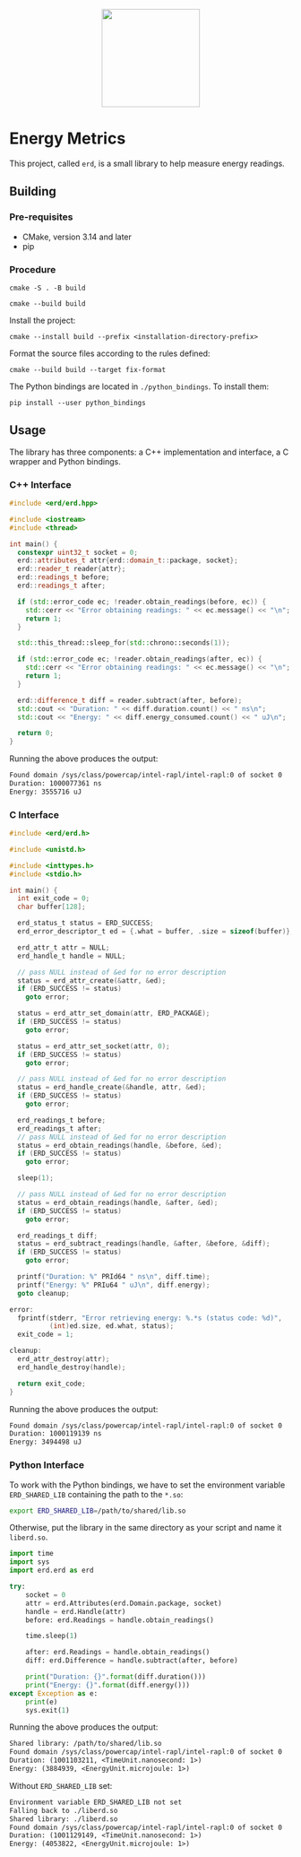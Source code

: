 <p align="center">
  <img src="https://repository-images.githubusercontent.com/254842585/4dfa7580-7ffb-11ea-99d0-46b8fe2f4170" height="175" width="auto" />
</p>

# Energy Metrics

This project, called `erd`, is a small library to help measure energy readings.

## Building

### Pre-requisites

- CMake, version 3.14 and later
- pip

### Procedure

```shell
cmake -S . -B build
```

```shell
cmake --build build
```

Install the project:

```shell
cmake --install build --prefix <installation-directory-prefix>
```

Format the source files according to the rules defined:

```shell
cmake --build build --target fix-format
```

The Python bindings are located in `./python_bindings`. To install them:

```shell
pip install --user python_bindings
```

## Usage

The library has three components: a C++ implementation and interface, a C wrapper and Python
bindings.

### C++ Interface

```cpp
#include <erd/erd.hpp>

#include <iostream>
#include <thread>

int main() {
  constexpr uint32_t socket = 0;
  erd::attributes_t attr{erd::domain_t::package, socket};
  erd::reader_t reader{attr};
  erd::readings_t before;
  erd::readings_t after;

  if (std::error_code ec; !reader.obtain_readings(before, ec)) {
    std::cerr << "Error obtaining readings: " << ec.message() << "\n";
    return 1;
  }

  std::this_thread::sleep_for(std::chrono::seconds(1));

  if (std::error_code ec; !reader.obtain_readings(after, ec)) {
    std::cerr << "Error obtaining readings: " << ec.message() << "\n";
    return 1;
  }

  erd::difference_t diff = reader.subtract(after, before);
  std::cout << "Duration: " << diff.duration.count() << " ns\n";
  std::cout << "Energy: " << diff.energy_consumed.count() << " uJ\n";

  return 0;
}
```

Running the above produces the output:

```txt
Found domain /sys/class/powercap/intel-rapl/intel-rapl:0 of socket 0
Duration: 1000077361 ns
Energy: 3555716 uJ
```

### C Interface

```c
#include <erd/erd.h>

#include <unistd.h>

#include <inttypes.h>
#include <stdio.h>

int main() {
  int exit_code = 0;
  char buffer[128];

  erd_status_t status = ERD_SUCCESS;
  erd_error_descriptor_t ed = {.what = buffer, .size = sizeof(buffer)};

  erd_attr_t attr = NULL;
  erd_handle_t handle = NULL;

  // pass NULL instead of &ed for no error description
  status = erd_attr_create(&attr, &ed);
  if (ERD_SUCCESS != status)
    goto error;

  status = erd_attr_set_domain(attr, ERD_PACKAGE);
  if (ERD_SUCCESS != status)
    goto error;

  status = erd_attr_set_socket(attr, 0);
  if (ERD_SUCCESS != status)
    goto error;

  // pass NULL instead of &ed for no error description
  status = erd_handle_create(&handle, attr, &ed);
  if (ERD_SUCCESS != status)
    goto error;

  erd_readings_t before;
  erd_readings_t after;
  // pass NULL instead of &ed for no error description
  status = erd_obtain_readings(handle, &before, &ed);
  if (ERD_SUCCESS != status)
    goto error;

  sleep(1);

  // pass NULL instead of &ed for no error description
  status = erd_obtain_readings(handle, &after, &ed);
  if (ERD_SUCCESS != status)
    goto error;

  erd_readings_t diff;
  status = erd_subtract_readings(handle, &after, &before, &diff);
  if (ERD_SUCCESS != status)
    goto error;

  printf("Duration: %" PRId64 " ns\n", diff.time);
  printf("Energy: %" PRIu64 " uJ\n", diff.energy);
  goto cleanup;

error:
  fprintf(stderr, "Error retrieving energy: %.*s (status code: %d)",
          (int)ed.size, ed.what, status);
  exit_code = 1;

cleanup:
  erd_attr_destroy(attr);
  erd_handle_destroy(handle);

  return exit_code;
}
```

Running the above produces the output:

```txt
Found domain /sys/class/powercap/intel-rapl/intel-rapl:0 of socket 0
Duration: 1000119139 ns
Energy: 3494498 uJ
```

### Python Interface

To work with the Python bindings, we have to set the environment variable `ERD_SHARED_LIB`
containing the path to the `*.so`:

```sh
export ERD_SHARED_LIB=/path/to/shared/lib.so
```

Otherwise, put the library in the same directory as your script and name it `liberd.so`.

```python
import time
import sys
import erd.erd as erd

try:
    socket = 0
    attr = erd.Attributes(erd.Domain.package, socket)
    handle = erd.Handle(attr)
    before: erd.Readings = handle.obtain_readings()

    time.sleep(1)

    after: erd.Readings = handle.obtain_readings()
    diff: erd.Difference = handle.subtract(after, before)

    print("Duration: {}".format(diff.duration()))
    print("Energy: {}".format(diff.energy()))
except Exception as e:
    print(e)
    sys.exit(1)
```

Running the above produces the output:

```txt
Shared library: /path/to/shared/lib.so
Found domain /sys/class/powercap/intel-rapl/intel-rapl:0 of socket 0
Duration: (1001103211, <TimeUnit.nanosecond: 1>)
Energy: (3884939, <EnergyUnit.microjoule: 1>)
```

Without `ERD_SHARED_LIB` set:

```txt
Environment variable ERD_SHARED_LIB not set
Falling back to ./liberd.so
Shared library: ./liberd.so
Found domain /sys/class/powercap/intel-rapl/intel-rapl:0 of socket 0
Duration: (1001129149, <TimeUnit.nanosecond: 1>)
Energy: (4053822, <EnergyUnit.microjoule: 1>)
```
